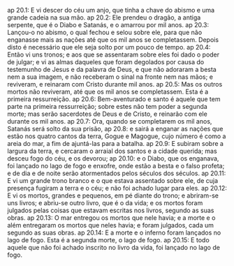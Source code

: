 ap 20.1: E vi descer do céu um anjo, que tinha a chave do abismo e uma grande cadeia na sua mão.
ap 20.2: Ele prendeu o dragão, a antiga serpente, que é o Diabo e Satanás, e o amarrou por mil anos.
ap 20.3: Lançou-o no abismo, o qual fechou e selou sobre ele, para que não enganasse mais as nações até que os mil anos se completassem. Depois disto é necessário que ele seja solto por um pouco de tempo.
ap 20.4: Então vi uns tronos; e aos que se assentaram sobre eles foi dado o poder de julgar; e vi as almas daqueles que foram degolados por causa do testemunho de Jesus e da palavra de Deus, e que não adoraram a besta nem a sua imagem, e não receberam o sinal na fronte nem nas mãos; e reviveram, e reinaram com Cristo durante mil anos.
ap 20.5: Mas os outros mortos não reviveram, até que os mil anos se completassem. Esta é a primeira ressurreição.
ap 20.6: Bem-aventurado e santo é aquele que tem parte na primeira ressurreição; sobre estes não tem poder a segunda morte; mas serão sacerdotes de Deus e de Cristo, e reinarão com ele durante os mil anos.
ap 20.7: Ora, quando se completarem os mil anos, Satanás será solto da sua prisão,
ap 20.8: e sairá a enganar as nações que estão nos quatro cantos da terra, Gogue e Magogue, cujo número é como a areia do mar, a fim de ajuntá-las para a batalha.
ap 20.9: E subiram sobre a largura da terra, e cercaram o arraial dos santos e a cidade querida; mas desceu fogo do céu, e os devorou;
ap 20.10: e o Diabo, que os enganava, foi lançado no lago de fogo e enxofre, onde estão a besta e o falso profeta; e de dia e de noite serão atormentados pelos séculos dos séculos.
ap 20.11: E vi um grande trono branco e o que estava assentado sobre ele, de cuja presença fugiram a terra e o céu; e não foi achado lugar para eles.
ap 20.12: E vi os mortos, grandes e pequenos, em pé diante do trono; e abriram-se uns livros; e abriu-se outro livro, que é o da vida; e os mortos foram julgados pelas coisas que estavam escritas nos livros, segundo as suas obras.
ap 20.13: O mar entregou os mortos que nele havia; e a morte e o além entregaram os mortos que neles havia; e foram julgados, cada um segundo as suas obras.
ap 20.14: E a morte e o inferno foram lançados no lago de fogo. Esta é a segunda morte, o lago de fogo.
ap 20.15: E todo aquele que não foi achado inscrito no livro da vida, foi lançado no lago de fogo.
